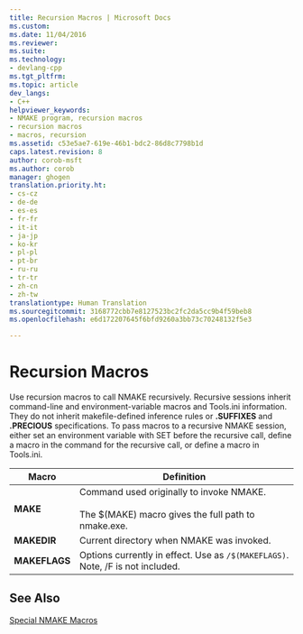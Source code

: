 ```yaml
---
title: Recursion Macros | Microsoft Docs
ms.custom: 
ms.date: 11/04/2016
ms.reviewer: 
ms.suite: 
ms.technology:
- devlang-cpp
ms.tgt_pltfrm: 
ms.topic: article
dev_langs:
- C++
helpviewer_keywords:
- NMAKE program, recursion macros
- recursion macros
- macros, recursion
ms.assetid: c53e5ae7-619e-46b1-bdc2-86d8c7798b1d
caps.latest.revision: 8
author: corob-msft
ms.author: corob
manager: ghogen
translation.priority.ht:
- cs-cz
- de-de
- es-es
- fr-fr
- it-it
- ja-jp
- ko-kr
- pl-pl
- pt-br
- ru-ru
- tr-tr
- zh-cn
- zh-tw
translationtype: Human Translation
ms.sourcegitcommit: 3168772cbb7e8127523bc2fc2da5cc9b4f59beb8
ms.openlocfilehash: e6d172207645f6bfd9260a3bb73c70248132f5e3

---
```

# Recursion Macros
Use recursion macros to call NMAKE recursively. Recursive sessions inherit command-line and environment-variable macros and Tools.ini information. They do not inherit makefile-defined inference rules or **.SUFFIXES** and **.PRECIOUS** specifications. To pass macros to a recursive NMAKE session, either set an environment variable with SET before the recursive call, define a macro in the command for the recursive call, or define a macro in Tools.ini.  
  
|Macro|Definition|  
|-----------|----------------|  
|**MAKE**|Command used originally to invoke NMAKE.<br /><br /> The $(MAKE) macro gives the full path to nmake.exe.|  
|**MAKEDIR**|Current directory when NMAKE was invoked.|  
|**MAKEFLAGS**|Options currently in effect. Use as `/$(MAKEFLAGS)`.  Note, /F is not included.|  
  
## See Also  
 [Special NMAKE Macros](../build/special-nmake-macros.md)


<!--HONumber=Jan17_HO2-->


